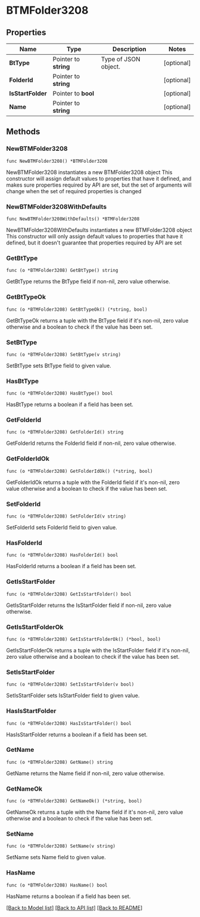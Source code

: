 # BTMFolder3208

## Properties

Name | Type | Description | Notes
------------ | ------------- | ------------- | -------------
**BtType** | Pointer to **string** | Type of JSON object. | [optional] 
**FolderId** | Pointer to **string** |  | [optional] 
**IsStartFolder** | Pointer to **bool** |  | [optional] 
**Name** | Pointer to **string** |  | [optional] 

## Methods

### NewBTMFolder3208

`func NewBTMFolder3208() *BTMFolder3208`

NewBTMFolder3208 instantiates a new BTMFolder3208 object
This constructor will assign default values to properties that have it defined,
and makes sure properties required by API are set, but the set of arguments
will change when the set of required properties is changed

### NewBTMFolder3208WithDefaults

`func NewBTMFolder3208WithDefaults() *BTMFolder3208`

NewBTMFolder3208WithDefaults instantiates a new BTMFolder3208 object
This constructor will only assign default values to properties that have it defined,
but it doesn't guarantee that properties required by API are set

### GetBtType

`func (o *BTMFolder3208) GetBtType() string`

GetBtType returns the BtType field if non-nil, zero value otherwise.

### GetBtTypeOk

`func (o *BTMFolder3208) GetBtTypeOk() (*string, bool)`

GetBtTypeOk returns a tuple with the BtType field if it's non-nil, zero value otherwise
and a boolean to check if the value has been set.

### SetBtType

`func (o *BTMFolder3208) SetBtType(v string)`

SetBtType sets BtType field to given value.

### HasBtType

`func (o *BTMFolder3208) HasBtType() bool`

HasBtType returns a boolean if a field has been set.

### GetFolderId

`func (o *BTMFolder3208) GetFolderId() string`

GetFolderId returns the FolderId field if non-nil, zero value otherwise.

### GetFolderIdOk

`func (o *BTMFolder3208) GetFolderIdOk() (*string, bool)`

GetFolderIdOk returns a tuple with the FolderId field if it's non-nil, zero value otherwise
and a boolean to check if the value has been set.

### SetFolderId

`func (o *BTMFolder3208) SetFolderId(v string)`

SetFolderId sets FolderId field to given value.

### HasFolderId

`func (o *BTMFolder3208) HasFolderId() bool`

HasFolderId returns a boolean if a field has been set.

### GetIsStartFolder

`func (o *BTMFolder3208) GetIsStartFolder() bool`

GetIsStartFolder returns the IsStartFolder field if non-nil, zero value otherwise.

### GetIsStartFolderOk

`func (o *BTMFolder3208) GetIsStartFolderOk() (*bool, bool)`

GetIsStartFolderOk returns a tuple with the IsStartFolder field if it's non-nil, zero value otherwise
and a boolean to check if the value has been set.

### SetIsStartFolder

`func (o *BTMFolder3208) SetIsStartFolder(v bool)`

SetIsStartFolder sets IsStartFolder field to given value.

### HasIsStartFolder

`func (o *BTMFolder3208) HasIsStartFolder() bool`

HasIsStartFolder returns a boolean if a field has been set.

### GetName

`func (o *BTMFolder3208) GetName() string`

GetName returns the Name field if non-nil, zero value otherwise.

### GetNameOk

`func (o *BTMFolder3208) GetNameOk() (*string, bool)`

GetNameOk returns a tuple with the Name field if it's non-nil, zero value otherwise
and a boolean to check if the value has been set.

### SetName

`func (o *BTMFolder3208) SetName(v string)`

SetName sets Name field to given value.

### HasName

`func (o *BTMFolder3208) HasName() bool`

HasName returns a boolean if a field has been set.


[[Back to Model list]](../README.md#documentation-for-models) [[Back to API list]](../README.md#documentation-for-api-endpoints) [[Back to README]](../README.md)


